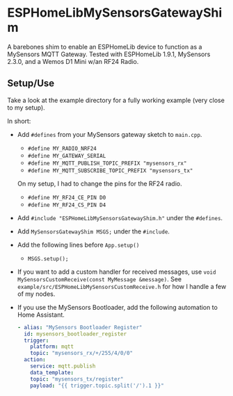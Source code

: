 # ESPHomeLibMySensorsGatewayShim

A barebones shim to enable an ESPHomeLib device to function as a MySensors MQTT Gateway. Tested with ESPHomeLib 1.9.1, MySensors 2.3.0, and a Wemos D1 Mini w/an RF24 Radio.

## Setup/Use

Take a look at the example directory for a fully working example (very close to my setup).

In short:

* Add `#defines` from your MySensors gateway sketch to `main.cpp`.

  * `#define MY_RADIO_NRF24`
  * `#define MY_GATEWAY_SERIAL`
  * `#define MY_MQTT_PUBLISH_TOPIC_PREFIX "mysensors_rx"`
  * `#define MY_MQTT_SUBSCRIBE_TOPIC_PREFIX "mysensors_tx"`

  On my setup, I had to change the pins for the RF24 radio.

  * `#define MY_RF24_CE_PIN D0`
  * `#define MY_RF24_CS_PIN D4`

* Add `#include "ESPHomeLibMySensorsGatewayShim.h"` under the `#defines`.
* Add `MySensorsGatewayShim MSGS;` under the `#include`.
* Add the following lines before `App.setup()`

  * `MSGS.setup();`

* If you want to add a custom handler for received messages, use `void MySensorsCustomReceive(const MyMessage &message)`. See `example/src/ESPHomeLibMySensorsCustomReceive.h` for how I handle a few of my nodes.

* If you use the MySensors Bootloader, add the following automation to Home Assistant.

    ```yaml
    - alias: "MySensors Bootloader Register"
      id: mysensors_bootloader_register
      trigger:
        platform: mqtt
        topic: "mysensors_rx/+/255/4/0/0"
      action:
        service: mqtt.publish
        data_template:
        topic: "mysensors_tx/register"
        payload: "{{ trigger.topic.split('/').1 }}"
    ```